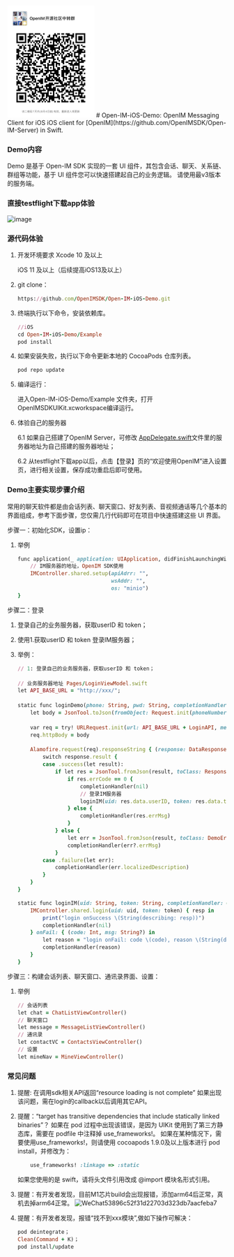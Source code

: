 <img src="https://github.com/OpenIMSDK/OpenIM-Docs/blob/main/docs/images/WechatIMG20.jpeg" alt="image" style="width: 200px; " />
# Open-IM-iOS-Demo: OpenIM Messaging Client for iOS
iOS client for [OpenIM](https://github.com/OpenIMSDK/Open-IM-Server) in Swift.

### Demo内容
Demo 是基于 Open-IM SDK 实现的一套 UI 组件，其包含会话、聊天、关系链、群组等功能，基于 UI 组件您可以快速搭建起自己的业务逻辑。
请使用最v3版本的服务端。

### 直接testflight下载app体验

<img src="https://github.com/OpenIMSDK/OpenIM-Docs/blob/main/docs/images/ios_native.png" alt="image" style="width: 200px; " />

### 源代码体验

1. 开发环境要求
    Xcode 10 及以上
    
    iOS 11 及以上（后续提高iOS13及以上）

2. git clone：
    ```ruby
    https://github.com/OpenIMSDK/Open-IM-iOS-Demo.git
    ```

3. 终端执行以下命令，安装依赖库。

    ```ruby
    //iOS
    cd Open-IM-iOS-Demo/Example
    pod install
    ```
4. 如果安装失败，执行以下命令更新本地的 CocoaPods 仓库列表。
    ```ruby
    pod repo update
    ```
5. 编译运行：

    进入Open-IM-iOS-Demo/Example 文件夹，打开OpenIMSDKUIKit.xcworkspace编译运行。
    
6. 体验自己的服务器
 
     6.1 如果自己搭建了OpenIM Server，可修改 [AppDelegate.swift](https://github.com/OpenIMSDK/Open-IM-iOS-Demo/blob/main/Example/OpenIMSDKUIKit/AppDelegate.swift)文件里的服务器地址为自己搭建的服务器地址；

    6.2 从testflight下载app以后，点击【登录】页的“欢迎使用OpenIM”进入设置页，进行相关设置，保存成功重启后即可使用。
    
### Demo主要实现步骤介绍

常用的聊天软件都是由会话列表、聊天窗口、好友列表、音视频通话等几个基本的界面组成，参考下面步骤，您仅需几行代码即可在项目中快速搭建这些 UI 界面。
    
步骤一：初始化SDK，设置ip：
1. 举例
    ```ruby
    func application(_ application: UIApplication, didFinishLaunchingWithOptions launchOptions: [UIApplication.LaunchOptionsKey: Any]?) -> Bool {
        // IM服务器的地址，OpenIM SDK使用
        IMController.shared.setup(apiAdrr: "",
                                  wsAddr: "",
                                  os: "minio")
    }
    ```

步骤二：登录
1. 登录自己的业务服务器，获取userID 和 token；
2. 使用1.获取userID 和 token 登录IM服务器；
3. 举例：
    ```ruby
    // 1: 登录自己的业务服务器，获取userID 和 token；
    
    // 业务服务器地址 Pages/LoginViewModel.swift
    let API_BASE_URL = "http://xxx/";

    static func loginDemo(phone: String, pwd: String, completionHandler: @escaping ((_ errMsg: String?) -> Void)) {
        let body = JsonTool.toJson(fromObject: Request.init(phoneNumber: phone, pwd: pwd)).data(using: .utf8)
        
        var req = try! URLRequest.init(url: API_BASE_URL + LoginAPI, method: .post)
        req.httpBody = body
        
        Alamofire.request(req).responseString { (response: DataResponse<String>) in
            switch response.result {
            case .success(let result):
                if let res = JsonTool.fromJson(result, toClass: Response.self) {
                    if res.errCode == 0 {
                        completionHandler(nil)
                        // 登录IM服务器
                        loginIM(uid: res.data.userID, token: res.data.token, completionHandler: completionHandler)
                    } else {
                        completionHandler(res.errMsg)
                    }
                } else {
                    let err = JsonTool.fromJson(result, toClass: DemoError.self)
                    completionHandler(err?.errMsg)
                }
            case .failure(let err):
                completionHandler(err.localizedDescription)
            }
        }
    }
    ```
        
    ```ruby
    static func loginIM(uid: String, token: String, completionHandler: @escaping ((_ errMsg: String?) -> Void)) {
        IMController.shared.login(uid: uid, token: token) { resp in
            print("login onSuccess \(String(describing: resp))")
            completionHandler(nil)
        } onFail: { (code: Int, msg: String?) in
            let reason = "login onFail: code \(code), reason \(String(describing: msg))"
            completionHandler(reason)
        }
    }
    ```
    
步骤三：构建会话列表、聊天窗口、通讯录界面、设置：
1. 举例
    ```ruby
    // 会话列表
    let chat = ChatListViewController()
    // 聊天窗口
    let message = MessageListViewController()
    // 通讯录
    let contactVC = ContactsViewController()
    // 设置
    let mineNav = MineViewController()        
    ```


### 常见问题

1. 提醒: 在调用sdk相关API返回“resource loading is not complete”
    如果出现该问题，需在login的callback以后调用其它API。

2. 提醒：“target has transitive dependencies that include statically linked binaries”？
    如果在 pod 过程中出现该错误，是因为 UIKit 使用到了第三方静态库，需要在 podfile 中注释掉 use_frameworks!。
    如果在某种情况下，需要使用use_frameworks!，则请使用 cocoapods 1.9.0及以上版本进行 pod install，并修改为：
    ```ruby
        use_frameworks! :linkage => :static
    ```
    如果您使用的是 swift，请将头文件引用改成 @import 模块名形式引用。
3. 提醒：有开发者发现，目前M1芯片build会出现报错，添加arm64后正常，真机去掉arm64正常。
![WeChat53896c52f31d22703d323db7aacfeba7](https://user-images.githubusercontent.com/99468005/177078181-7c7614b6-4282-4f1f-bf4a-e7af105ec4b6.png)
4. 提醒：有开发者发现，报错“找不到xxx模块”,做如下操作可解决：
    ```ruby
    pod deintegrate；
    Clean(Command + K)；
    pod install/update
    ```

